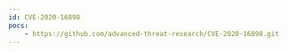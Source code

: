 ```yaml
---
id: CVE-2020-16898
pocs:
    - https://github.com/advanced-threat-research/CVE-2020-16898.git
---
```

